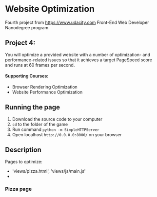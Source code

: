 # Website Optimization

Fourth project from https://www.udacity.com Front-End Web Developer Nanodegree program.

## Project 4:

You will optimize a provided website with a number of optimization- and performance-related issues so that it achieves a target PageSpeed score and runs at 60 frames per second.

#### Supporting Courses:
* Browser Rendering Optimization
* Website Performance Optimization

## Running the page
1. Download the source code to your computer
2. `cd` to the folder of the game
3. Run command `python -m SimpleHTTPServer`
4. Open localhost `http://0.0.0.0:8000/` on your browser

## Description
Pages to optimize:
* 'views/pizza.html', 'views/js/main.js'
*

### Pizza page
